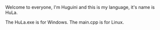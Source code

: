 Welcome to everyone, I'm Huguini and this is my language, it's name is HuLa.

The HuLa.exe is for Windows.
The main.cpp is for Linux.
